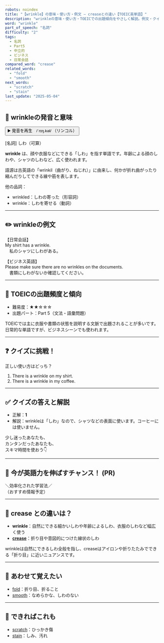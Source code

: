 ```yaml
---
robots: noindex
title: "【wrinkle】の意味・使い方・例文 ― creaseとの違い【TOEIC英単語】"
description: "wrinkleの意味・使い方・TOEICでの出題傾向をやさしく解説。例文・クイズ付きでcreaseとの違いもわかりやすく学べます。"
word: "wrinkle"
part_of_speech: "名詞"
difficulty: "2"
tags:
  - 名詞
  - Part5
  - 中立的
  - ビジネス
  - 日常会話
compared_word: "crease"
related_words:
  - "fold"
  - "smooth"
next_words:
  - "scratch"
  - "stain"
last_update: "2025-05-04"
---
```


## 🔰 wrinkleの発音と意味

<button class="play-audio" onclick="playTTS('wrinkle')">
  <span class="play-audio-main">
    ▶️ 発音を再生　/ˈrɪŋ.kəl/
  </span>
  <span class="play-audio-sub">
    （リンコル）
  </span>
</button>

[名詞] しわ（可算）

**wrinkle** は、顔や衣服などにできる「しわ」を指す単語です。年齢による顔のしわや、シャツのしわなど、広く使われます。

語源は古英語の「wrinkil（曲がり、ねじれ）」に由来し、何かが折れ曲がったり縮んだりしてできる線や筋を表します。

他の品詞：  
- wrinkled：しわの寄った（形容詞）
- wrinkle：しわを寄せる（動詞）

---

## ✏️ wrinkleの例文

【日常会話】  
My shirt has a wrinkle.  
　私のシャツにしわがある。

【ビジネス英語】  
Please make sure there are no wrinkles on the documents.  
　書類にしわがないか確認してください。

---

## 🎯 TOEICの出題頻度と傾向

- 難易度：★★☆☆☆
- 出題パート：Part 5（文法・語彙問題）

TOEICでは主に衣服や書類の状態を説明する文脈で出題されることが多いです。日常的な単語ですが、ビジネスシーンでも使われます。

---

## ❓ クイズに挑戦！

正しい使い方はどっち？

1. There is a wrinkle on my shirt.  
2. There is a wrinkle in my coffee.

---

## ✅ クイズの答えと解説

- 正解：**1**
- 解説：wrinkleは「しわ」なので、シャツなどの表面に使います。コーヒーには使いません。

少し迷ったあなたも、  
カンタンだったあなたも、  
スキマ時間を使おう👇️

---

## 🚀 今が英語力を伸ばすチャンス！ (PR)

<div class="info-center">
＼効率化された学習法／<br>  
（おすすめ情報予定）
</div>

---

## 🤔  crease との違いは？

- **wrinkle**：自然にできる細かいしわや年齢によるしわ、衣服のしわなど幅広く使う
- **[crease](/crease)**：折り目や意図的につけた線状のしわ

wrinkleは自然にできるしわ全般を指し、creaseはアイロンや折りたたみでできる「折り目」に近いニュアンスです。

---

## 🧩 あわせて覚えたい

- [fold](/fold)：折り目、折ること
- [smooth](/smooth)：なめらかな、しわのない

---

## 📖 できればこれも

- [scratch](/scratch)：ひっかき傷
- [stain](/stain)：しみ、汚れ

<!-- cvid: aid17_bid40 -->
